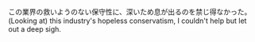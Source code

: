 <tr><td>この業界の救いようのない保守性に、深いため息が出るのを禁じ得なかった。<td><tr><tr><td>(Looking at) this industry's hopeless conservatism, I couldn't help but let out a deep sigh.<td><tr></table>

